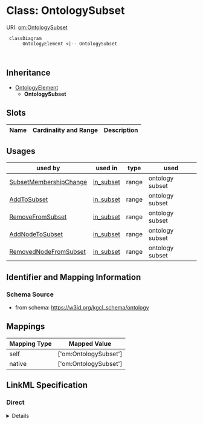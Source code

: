# Class: OntologySubset




URI: [om:OntologySubset](om:OntologySubset)




```mermaid
 classDiagram
      OntologyElement <|-- OntologySubset
      
      

```





## Inheritance
* [OntologyElement](OntologyElement.md)
    * **OntologySubset**



## Slots

| Name | Cardinality and Range  | Description  |
| ---  | ---  | --- |


## Usages


| used by | used in | type | used |
| ---  | --- | --- | --- |
| [SubsetMembershipChange](SubsetMembershipChange.md) | [in_subset](in_subset.md) | range | ontology subset |
| [AddToSubset](AddToSubset.md) | [in_subset](in_subset.md) | range | ontology subset |
| [RemoveFromSubset](RemoveFromSubset.md) | [in_subset](in_subset.md) | range | ontology subset |
| [AddNodeToSubset](AddNodeToSubset.md) | [in_subset](in_subset.md) | range | ontology subset |
| [RemovedNodeFromSubset](RemovedNodeFromSubset.md) | [in_subset](in_subset.md) | range | ontology subset |



## Identifier and Mapping Information







### Schema Source


* from schema: https://w3id.org/kgcl_schema/ontology







## Mappings

| Mapping Type | Mapped Value |
| ---  | ---  |
| self | ['om:OntologySubset'] |
| native | ['om:OntologySubset'] |


## LinkML Specification

<!-- TODO: investigate https://stackoverflow.com/questions/37606292/how-to-create-tabbed-code-blocks-in-mkdocs-or-sphinx -->

### Direct

<details>
```yaml
name: ontology subset
from_schema: https://w3id.org/kgcl_schema/ontology
rank: 1000
is_a: ontology element

```
</details>

### Induced

<details>
```yaml
name: ontology subset
from_schema: https://w3id.org/kgcl_schema/ontology
rank: 1000
is_a: ontology element

```
</details>